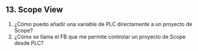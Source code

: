 

## 13. Scope View ##
1. ¿Cómo puedo añadir una variable de PLC directamente a un proyecto de Scope?
2. ¿Cómo se llama el FB que me permite controlar un proyecto de Scope desde PLC?